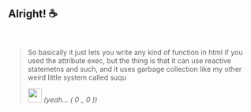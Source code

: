 ## Alright! ☕

<br />

> So basically it just lets you write any kind of function in html if you used the attribute exec, but the thing is that it can use reactive statemetns and such, and it uses garbage collection like my other weird little system called suqu <p width="28px" height="28px"><img src="https://cdn.discordapp.com/emojis/656904927846596629.webp?size=96&quality=lossless" width="28px" height="28px" /> <i>*(yeah... ( 0 _ 0 ))*</i><p>